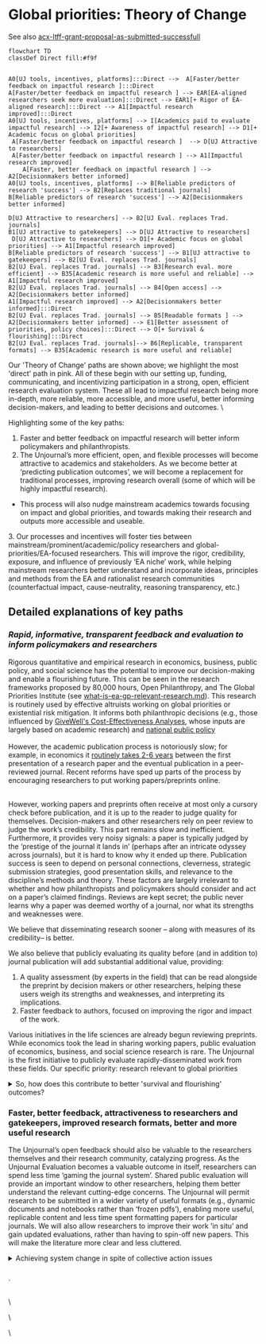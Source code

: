 # Global priorities: Theory of Change

See also [acx-ltff-grant-proposal-as-submitted-successfull](../grants-and-proposals/acx-ltff-grant-proposal-as-submitted-successfull/ "mention")

```mermaid
flowchart TD
classDef Direct fill:#f9f


A0[UJ tools, incentives, platforms]:::Direct -->  A[Faster/better feedback on impactful research ]:::Direct 
A[Faster/better feedback on impactful research ] --> EAR[EA-aligned researchers seek more evaluation]:::Direct --> EAR1[+ Rigor of EA-aligned research]:::Direct --> A1[Impactful research improved]:::Direct
A0[UJ tools, incentives, platforms] --> I[Academics paid to evaluate impactful research] --> I2[+ Awareness of impactful research] --> D1[+ Academic focus on global priorities] 
 A[Faster/better feedback on impactful research ]  --> D[UJ Attractive to researchers]
 A[Faster/better feedback on impactful research ] --> A1[Impactful research improved] 
    A[Faster, better feedback on impactful research ] --> A2[Decisionmakers better informed]
A0[UJ tools, incentives, platforms] --> B[Reliable predictors of research 'success'] --> B2[Replaces traditional journals] 
B[Reliable predictors of research 'success'] --> A2[Decisionmakers better informed]

D[UJ Attractive to researchers] --> B2[UJ Eval. replaces Trad. journals] 
B1[UJ attractive to gatekeepers] --> D[UJ Attractive to researchers]
 D[UJ Attractive to researchers] --> D1[+ Academic focus on global priorities] --> A1[Impactful research improved]
B[Reliable predictors of research 'success'] --> B1[UJ attractive to gatekeepers] --> B2[UJ Eval. replaces Trad. journals] 
B2[UJ Eval. replaces Trad. journals] --> B3[Research eval. more efficient] --> B35[Academic research is more useful and reliable] --> A1[Impactful research improved]
B2[UJ Eval. replaces Trad. journals] --> B4[Open access] --> A2[Decisionmakers better informed]
A1[Impactful research improved] --> A2[Decisionmakers better informed]:::Direct
B2[UJ Eval. replaces Trad. journals] --> B5[Readable formats ] --> A2[Decisionmakers better informed] --> E1[Better assessment of priorities, policy choices]:::Direct --> O[+ Survival & flourishing]:::Direct
B2[UJ Eval. replaces Trad. journals]--> B6[Replicable, transparent formats] --> B35[Academic research is more useful and reliable]
```



Our 'Theory of Change' paths are shown above; we highlight the most 'direct' path in pink. All of these begin with our setting up, funding, communicating, and incentivizing participation in a strong, open, efficient research evaluation system. These all  lead to impactful research being more in-depth, more reliable, more accessible, and more useful, better informing decision-makers, and leading to better decisions and outcomes.   \


Highlighting some of the key paths:

1. Faster and better feedback on impactful research will better inform policymakers and philanthropists.
2. The Unjournal’s more efficient, open, and flexible processes will become attractive to academics and stakeholders. As we become better at ‘predicting publication outcomes’, we will become a replacement for traditional processes,  improving research overall (some of which will be highly impactful research).&#x20;

* This process will also nudge mainstream academics towards focusing on impact and global priorities, and towards making their research and outputs more accessible and useable.&#x20;

3\. Our processes and incentives will foster ties between mainstream/prominent/academic/policy researchers and global-priorities/EA-focused researchers. This will improve the rigor, credibility, exposure, and influence of previously ‘EA niche’ work, while helping mainstream researchers better understand and incorporate ideas, principles and methods from the EA and rationalist research communities (counterfactual impact, cause-neutrality, reasoning transparency, etc.)&#x20;



## Detailed explanations of key paths

### _Rapid, informative, transparent feedback and evaluation to inform policymakers and researchers_

Rigorous quantitative and empirical research in economics, business, public policy, and social science has the potential to improve our decision-making and enable a flourishing future. This can be seen in the research frameworks proposed by 80,000 hours, Open Philanthropy, and The Global Priorities Institute (see [what-is-ea-gp-relevant-research.md](../the-field-and-ea-gp-research/what-is-ea-gp-relevant-research.md "mention")). This research is routinely used by effective altruists working on global priorities or existential risk mitigation. It informs both philanthropic decisions (e.g., those influenced by [GiveWell's Cost-Effectiveness Analyses](https://www.givewell.org/how-we-work/our-criteria/cost-effectiveness/cost-effectiveness-models), whose inputs are largely based on academic research) and [national public policy](https://academic.oup.com/ser/article/12/4/779/1653602)\
\
However, the academic publication process is notoriously slow; for example, in economics it [routinely takes 2-6 years](https://www.nber.org/papers/w29147) between the first presentation of a research paper and the eventual publication in a peer-reviewed journal. Recent reforms have sped up parts of the process  by encouraging researchers to put working papers/preprints online. &#x20;

\
However, working papers and preprints often receive at most only a cursory check before publication, and it is up to the reader to judge quality for themselves.  Decision-makers and other researchers rely on peer review to judge the work’s credibility. This part remains slow and inefficient. Furthermore, it provides very noisy signals: a paper is typically judged by the ‘prestige of the journal it lands in’ (perhaps after an intricate odyssey across journals), but it is hard to know why it ended up there. Publication success is seen to depend on personal connections, cleverness, strategic submission strategies, good presentation skills, and relevance to the discipline’s methods and theory. These factors are largely irrelevant to whether and how philanthropists and policymakers should consider and act on a paper’s claimed findings.  Reviews are kept secret; the public never learns why a paper was deemed worthy of a journal, nor what its strengths and weaknesses were. &#x20;

We believe that disseminating research sooner  – along with measures of its credibility– is better.&#x20;

We also believe that publicly evaluating its quality before (and in addition to) journal publication will add substantial additional value, providing:&#x20;

1. A quality assessment (by experts in the field) that can be read alongside the preprint by decision makers or other researchers, helping these users weigh its strengths and weaknesses, and interpreting its implications.
2. Faster feedback to authors, focused on improving the rigor and impact of the work.&#x20;

Various initiatives in the life sciences are already begun reviewing preprints. While economics took the lead in sharing working papers, public evaluation of economics, business,  and social science research is rare. The Unjournal is the first initiative to publicly evaluate rapidly-disseminated work from these fields. Our specific priority: research relevant to global priorities



<details>

<summary>So, how does this contribute to better 'survival and flourishing' outcomes?</summary>

The Unjournal will encourage and incentivize substantive and helpful feedback and careful quantitative evaluation. We will publish these evaluations in a carefully curated space, and clearly aggregate and communicate this output.\


This will help us achieve our focal,  most tangible ‘theory of change’ pathway (mapped in our ‘Plan for Impact’.)&#x20;

* better (faster, public, more thorough, more efficient, quantified, and impact-minded) evaluation of pivotal research&#x20;
* makes this research better  (both the evaluated work and adjacent work), encourages more such work
* and makes it easier for decision-makers to evaluate and use it, leading to better decisions and better outcomes,
* reducing X-risk and contributing to long-term survival and flourishing.



</details>



### Faster, better feedback, attractiveness to researchers and gatekeepers, improved research formats, better and more useful research

The Unjournal’s open feedback should also be valuable to the researchers themselves and their research community, catalyzing progress. As the Unjournal Evaluation becomes a valuable outcome in itself, researchers can spend less time ‘gaming the journal system’. Shared public evaluation will provide an important window to other researchers, helping them better understand the relevant cutting-edge concerns. The Unjournal will permit research to be submitted in a wider variety of useful formats (e.g., dynamic documents and notebooks rather than ‘frozen pdfs’), enabling more useful, replicable content and less time spent formatting papers for particular journals. We will also allow researchers to improve their work ‘in situ’ and gain updated evaluations, rather than having to spin-off new papers. This will make the literature more clear and less cluttered.



<details>

<summary>Achieving system change in spite of collective action issues</summary>

Some of the paths will take longer than others; in particular, it will be hard to get academia to change, particularly because of entrenched systems and a collective action problem. We discuss how we hope to overcome this [HERE](https://effective-giving-marketing.gitbook.io/unjournal-x-ea-and-global-priorities-research/#it-sounds-great-but-can-you-really-change-things). In particular:

We can provide leadership and take risks that academics won’t take themselves.&#x20;

* Bringing in new interests, external funding, and incentives can change the fundamental incentive structure.
* We can play a long game and build our processes and track record, while we wait for academia to directly incorporate journal-independent evaluations int0 their reward systems. Meanwhile, our work and output will be highly useful to EA/global priorities longtermist researchers and decision-makers. as part of their metrics and reward systems.&#x20;
* The Unjournal’s more efficient, open, and flexible processes will become attractive to academics and stakeholders. As we become better at ‘predicting publication outcomes’, we will become a replacement for traditional processes,  improving research overall (some of which will be highly impactful research).&#x20;
* This process will also nudge mainstream academics towards focusing on impact and global priorities, and towards making their research and outputs more accessible and useable.&#x20;

</details>

###



.&#x20;

\
\


\


\
